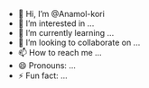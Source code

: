 - 👋 Hi, I’m @Anamol-kori
- 👀 I’m interested in ...
- 🌱 I’m currently learning ...
- 💞️ I’m looking to collaborate on ...
- 📫 How to reach me ...
- 😄 Pronouns: ...
- ⚡ Fun fact: ...

<!---
Anamol-kori/Anamol-kori is a ✨ special ✨ repository because its `README.md` (this file) appears on your GitHub profile.
You can click the Preview link to take a look at your changes.
--->

